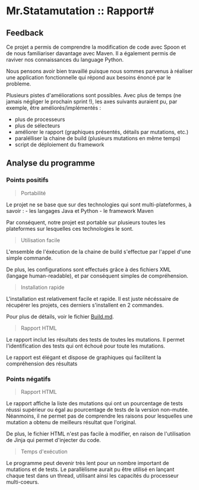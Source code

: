 # Mr.Statamutation :: Rapport#

## Feedback ##
	
Ce projet a permis de comprendre la modification de code avec 
Spoon et de nous familiariser davantage avec Maven. 
Il a également permis de raviver nos connaissances du language
Python.

Nous pensons avoir bien travaillé puisque nous sommes parvenus
à réaliser une application fonctionnelle qui répond aux
besoins énoncé par le probleme.

Plusieurs pistes d'améliorations sont possibles. Avec plus de temps (ne jamais négliger le prochain sprint !), 
les axes suivants auraient pu, par exemple, être améliorés/implémentés :
- plus de processeurs
- plus de sélecteurs
- améliorer le rapport (graphiques présentés, détails par mutations, etc.)
- paralélliser la chaine de build (plusieurs mutations en même temps)
- script de déploiement du framework


## Analyse du programme ##

### Points positifs ###

> Portabilité

Le projet ne se base que sur des technologies qui sont multi-plateformes, à savoir :
	- les langages Java et Python
	- le framework Maven

Par conséquent, notre projet est portable sur plusieurs toutes les plateformes sur lesquelles ces technologies le sont.

	
> Utilisation facile

L'ensemble de l'éxécution de la chaine de build s'effectue par l'appel d'une simple commande.

De plus, les configurations sont effectués grâce à des fichiers XML (langage human-readable), et par conséquent simples de compréhension.


> Installation rapide 

L'installation est relativement facile et rapide. Il est juste nécéssaire de récupérer les projets, ces derniers s'installent en 2 commandes.

Pour plus de détails, voir le fichier [Build.md](./Build.md).

> Rapport HTML
	
Le rapport inclut les résultats des tests de toutes les mutations.
Il permet l'identification des tests qui ont échoué pour toute les
mutations.

Le rapport est élégant et dispose de graphiques qui facilitent la
compréhension des résultats


### Points négatifs ###

> Rapport HTML

Le rapport affiche la liste des mutations qui ont un pourcentage de 
tests réussi supérieur ou égal au pourcentage de tests de la version 
non-mutée. Néanmoins, il ne permet pas de comprendre les raisons pour
lesquelles une mutation a obtenu de meilleurs résultat que l'original.

De plus, le fichier HTML n'est pas facile à modifier, en raison de
l'utilisation de Jinja qui permet d'injecter du code.


> Temps d'exécution
	
Le programme peut devenir très lent pour un nombre important de mutations
et de tests. Le parallèlisme aurait pu être utilisé en lançant chaque
test dans un thread, utilisant ainsi les capacités du processeur 
multi-coeurs.